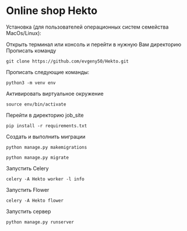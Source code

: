 <!DOCTYPE html>
<html>

<head>
  <meta charset="utf-8">
  <meta name="viewport" content="width=device-width, initial-scale=1.0">
</head>

<body>
<h1>Online shop Hekto</h1>
  <div><p>Установка (для пользователей операционных систем семейства MacOs/Linux):</p>
<p>Открыть терминал или консоль и перейти в нужную Вам директорию<br>
Прописать команду<br>
<pre><code>git clone https://github.com/evgeny50/Hekto.git</code></pre></p>
<p>Прописать следующие команды:</p>
<pre><code>python3 -m venv env
</code></pre>
<p>Активировать виртуальное окружение</p>
<pre><code>source env/bin/activate
</code></pre>
<p>Перейти в директорию job_site</p>
<pre><code>pip install -r requirements.txt
</code></pre>
<p>Создать и выполнить миграции</p>
<pre><code>python manage.py makemigrations
</code></pre>
<pre><code>python manage.py migrate
</code></pre>
<p>Запустить Celery</p>
<pre><code>celery -A Hekto worker -l info
</code></pre>
<p>Запустить Flower</p>
<pre><code>celery -A Hekto flower
</code></pre>
<p>Запустить сервер</p>
<pre><code>python manage.py runserver
</code></pre>
</div>
</body>

</html>

